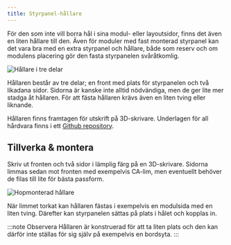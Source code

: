 ```yaml
---
title: Styrpanel-hållare
---
```


För den som inte vill borra hål i sina modul- eller layoutsidor, finns det även en liten hållare till den. Även för moduler med fast monterad styrpanel kan det vara bra med en extra styrpanel och hållare, både som reserv och om modulens placering gör den fasta styrpanelen svåråtkomlig.

![Hållare i tre delar](/img/clients/trn-ctrlpanelbox-01.png)

Hållaren består av tre delar; en front med plats för styrpanelen och två likadana sidor. Sidorna är kanske inte alltid nödvändiga, men de ger lite mer stadga åt hållaren. För att fästa hållaren krävs även en liten tving eller liknande.

Hållaren finns framtagen för utskrift på 3D-skrivare.
Underlagen för all hårdvara finns i ett [Github repository](https://github.com/modelrailcontrol/MRC-3dprint).


## Tillverka & montera
Skriv ut fronten och två sidor i lämplig färg på en 3D-skrivare. Sidorna limmas sedan mot fronten med exempelvis CA-lim, men eventuellt behöver de filas till lite för bästa passform.

![Hopmonterad hållare](/img/clients/trn-ctrlpanelbox-02.png)

När limmet torkat kan hållaren fästas i exempelvis en modulsida med en liten tving. Därefter kan styrpanelen sättas på plats i hålet och kopplas in.

:::note Observera
Hållaren är konstruerad för att ta liten plats och den kan därför inte ställas för sig själv på exempelvis en bordsyta.
:::
